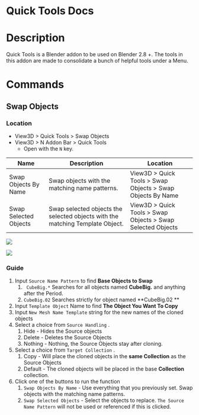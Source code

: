# Quick Tools Docs

# Description

Quick Tools is a Blender addon to be used on Blender 2.8 +. The tools in this addon are made to consolidate a bunch of helpful tools under a Menu.



# Commands

## Swap Objects

### Location

- View3D > Quick Tools > Swap Objects
- View3D > N Addon Bar > Quick Tools
  - Open with the ```N``` key.

| Name                  | Description                                                  | Location                                                    |
| --------------------- | ------------------------------------------------------------ | ----------------------------------------------------------- |
| Swap Objects By Name  | Swap objects with the matching name patterns.                | View3D > Quick Tools > Swap Objects > Swap Objects By Name  |
| Swap Selected Objects | Swap selected objects the selected objects with the matching Template Object. | View3D > Quick Tools > Swap Objects > Swap Selected Objects |

![](https://vltmediablog.ml/content/images/2020/12/201207-ARH-QuickToolsv031_SwapByName_01.gif)

![](https://vltmediablog.ml/content/images/2020/12/201207-ARH-QuickToolsv031_SwapSelected_01.gif)

### Guide

1. Input ```Source Name Pattern``` to find **Base Objects to Swap**
   1. ``` CubeBig.*``` Searches for all objects named **CubeBig.** and anything after the Period. 
   2. ```CubeBig.02``` Searches strictly for object named **CubeBig.02 **
2. Input ```Template Object``` Name to find **The Object You Want To Copy**
3. Input ```New Mesh Name Template```  string for the new names of the cloned objects
4. Select a choice from ```Source Handling``` .
   1. Hide - Hides the Source objects
   2. Delete - Deletes the Source Objects
   3. Nothing - Nothing, the Source Objects stay after cloning.
5. Select a choice from ```Target Collection``` .
   1. Copy - Will place the cloned objects in the **same Collection** as the Source Objects
   2. Default - The cloned objects will be placed in the base **Collection** collection.
6. Click one of the buttons to run the function
   1. ```Swap Objects By Name``` - Use everything that you previously set. Swap objects with the matching name patterns.
   2. ```Swap Selected Objects``` - Select the objects to replace. ```The Source Name Pattern``` will not be used or referenced if this is clicked.

